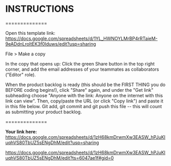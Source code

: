 # INSTRUCTIONS

==============

Open this template link:
https://docs.google.com/spreadsheets/d/1YL_HWNOYLMrBP4rRTaieM-9eADdnLroltEK3f0Iduws/edit?usp=sharing

File > Make a copy

In the copy that opens up: Click the green Share button in the top right corner, and add the email addresses of your teammates as collaborators ("Editor" role).

When the product backlog is ready (this should be the FIRST THING you do BEFORE coding begins!), click "Share" again, and under the "Get link" subheading choose "Anyone with the link: Anyone on the internet with this link can view". Then, copy/paste the URL (or click "Copy link") and paste it in this file below. Git add, git commit and git push this file -- this will count as submitting your product backlog.

==============

**Your link here:**
https://docs.google.com/spreadsheets/d/1zH68kmDrwmXw3EASW_hPJuKIuqhVS80TbUZ5sENgDhM/edit?usp=sharing

https://docs.google.com/spreadsheets/d/1zH68kmDrwmXw3EASW_hPJuKIuqhVS80TbUZ5sENgDhM/edit?ts=6047ae1f#gid=0